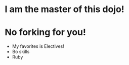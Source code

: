 # I am the master of this dojo!
# No forking for you!
* My favorites is Electives!
* Bo skills
* Ruby

